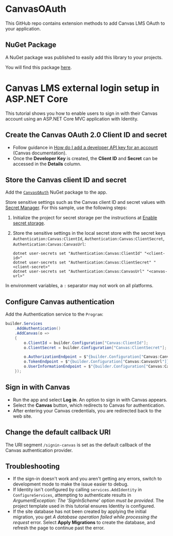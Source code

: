 # CanvasOAuth

This GitHub repo contains extension methods to add Canvas LMS OAuth to your application.

## NuGet Package

A NuGet package was published to easily add this library to your projects.  

You will find this package [here](https://www.nuget.org/packages/CanvasOAuth/).

# Canvas LMS external login setup in ASP.NET Core

This tutorial shows you how to enable users to sign in with their Canvas account using an ASP.NET Core MVC application with Identity.

## Create the Canvas OAuth 2.0 Client ID and secret

* Follow guidance in [How do I add a developer API key for an account](https://community.canvaslms.com/t5/Admin-Guide/How-do-I-add-a-developer-API-key-for-an-account/ta-p/259) (Canvas documentation).
* Once the **Developer Key** is created, the **Client ID** and **Secret** can be accessed in the **Details** column.

## Store the Canvas client ID and secret

Add the [`CanvasOAuth`](https://www.nuget.org/packages/CanvasOAuth/) NuGet package to the app.

Store sensitive settings such as the Canvas client ID and secret values with [Secret Manager](https://docs.microsoft.com/en-us/aspnet/core/security/app-secrets?view=aspnetcore-6.0&tabs=windows). For this sample, use the following steps:

1. Initialize the project for secret storage per the instructions at [Enable secret storage](https://docs.microsoft.com/en-us/aspnet/core/security/app-secrets?view=aspnetcore-6.0&tabs=windows#enable-secret-storage).
1. Store the sensitive settings in the local secret store with the secret keys `Authentication:Canvas:ClientId`, `Authentication:Canvas:ClientSecret`, `Authentication:Canvas:CanvasUrl`:

    ```dotnetcli
    dotnet user-secrets set "Authentication:Canvas:ClientId" "<client-id>"
    dotnet user-secrets set "Authentication:Canvas:ClientSecret" "<client-secret>"
    dotnet user-secrets set "Authentication:Canvas:CanvasUrl" "<canvas-url>"
    ```

In environment variables, a `:` separator may not work on all platforms.

## Configure Canvas authentication

Add the Authentication service to the `Program`:

```csharp
builder.Services
    .AddAuthentication()
    .AddCanvas(o =>
    {
        o.ClientId = builder.Configuration["Canvas:ClientId"];
        o.ClientSecret = builder.Configuration["Canvas:ClientSecret"];

        o.AuthorizationEndpoint = $"{builder.Configuration["Canvas:CanvasUrl"]}login/oauth2/auth";
        o.TokenEndpoint = $"{builder.Configuration["Canvas:CanvasUrl"]}login/oauth2/token";
        o.UserInformationEndpoint = $"{builder.Configuration["Canvas:CanvasUrl"]}api/v1/users/self";
    });
```

## Sign in with Canvas

* Run the app and select **Log in**. An option to sign in with Canvas appears.
* Select the **Canvas** button, which redirects to Canvas for authentication.
* After entering your Canvas credentials, you are redirected back to the web site.

## Change the default callback URI

The URI segment `/signin-canvas` is set as the default callback of the Canvas authentication provider.

## Troubleshooting

* If the sign-in doesn't work and you aren't getting any errors, switch to development mode to make the issue easier to debug.
* If Identity isn't configured by calling `services.AddIdentity` in `ConfigureServices`, attempting to authenticate results in *ArgumentException: The 'SignInScheme' option must be provided*. The project template used in this tutorial ensures Identity is configured.
* If the site database has not been created by applying the initial migration, you get *A database operation failed while processing the request* error. Select **Apply Migrations** to create the database, and refresh the page to continue past the error.
